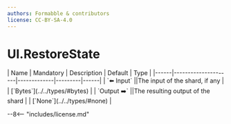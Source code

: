 ```yaml
---
authors: Formabble & contributors
license: CC-BY-SA-4.0
---
```



# UI.RestoreState

<div class="sh-parameters" markdown="1">
| Name | Mandatory | Description | Default | Type |
|------|---------------------|-------------|---------|------|
| `⬅️ Input` ||The input of the shard, if any | | [`Bytes`](../../types/#bytes) |
| `Output ➡️` ||The resulting output of the shard | | [`None`](../../types/#none) |

</div>



--8<-- "includes/license.md"

